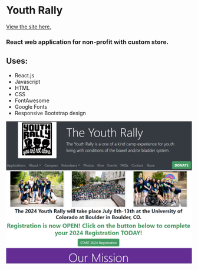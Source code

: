 # Youth Rally

[View the site here.](https://youthrally.org/)

### React web application for non-profit with custom store.

## Uses: 

 * React.js
 * Javascript
 * HTML
 * CSS
 * FontAwesome
 * Google Fonts
 * Responsive Bootstrap design


 ![frontpage image](/public/assets/images/frontpage.png)
